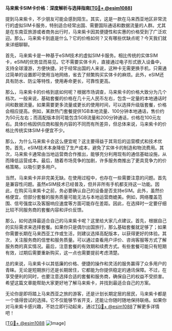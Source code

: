 **马来紫卡SIM卡价格：深度解析与选择指南[[TG💪+ @esim1088](https://t.me/s/esim1088)]**

提到马来紫卡，不少朋友可能会感到陌生。其实，这是一款在马来西亚地区非常流行的虚拟SIM卡服务，特别适合经常出国、需要国际通话和数据流量的人群。尤其是在东南亚旅游或者商务出行时，马来紫卡因其便捷性和实惠的价格受到了广泛欢迎。那么，马来紫卡到底是什么？它的价格如何？又有哪些优缺点呢？今天我们就来详细聊聊。

首先，马来紫卡是一种基于eSIM技术的虚拟SIM卡服务。相比传统的实体SIM卡，eSIM的优势显而易见。它不需要实体卡片，直接通过电子形式嵌入设备中，支持全球漫游，方便快捷。对于经常出国的人来说，这种卡无需更换手机，只需通过简单的设置即可使用当地网络，省去了频繁购买实体卡的麻烦。此外，eSIM还具有防水、防尘等特性，使用寿命更长，可靠性更高。

那么，马来紫卡的价格到底如何呢？根据市场调查，马来紫卡的价格大致分为几个档次。一般来说，基础套餐的价格在几十元人民币左右，包含一定量的本地通话时间和数据流量。如果需要更多流量或更长的使用时间，可以选择升级版套餐，价格会相应提高。例如，某款热门套餐提供1GB本地流量、100分钟本地通话，售价约为50元左右；而高配版本则可能包含5GB流量和200分钟通话，价格在100元左右。具体价格因供应商和服务内容的不同而有所差异，但总体来说，马来紫卡的价格比传统实体SIM卡便宜不少。

那么，为什么马来紫卡会这么便宜呢？这主要得益于其背后的运营模式和技术优势。首先，eSIM技术本身降低了生产成本，避免了实体卡的制造和物流费用。其次，马来紫卡通常由当地运营商合作推出，能够充分利用现有的通信基础设施，从而降低运营成本。最后，随着市场竞争的加剧，许多服务商推出了更具竞争力的价格策略，以吸引更多用户。

当然，马来紫卡并非完美无缺。在使用过程中，也存在一些需要注意的问题。首先是兼容性问题。虽然eSIM技术已经普及，但并非所有手机都支持这一功能。因此，在购买马来紫卡之前，务必要确认自己的设备是否支持eSIM。此外，虽然价格便宜，但部分套餐的服务质量可能无法与本地运营商媲美。例如，网络覆盖范围、信号强度以及客服响应速度等方面可能存在差距。因此，在选择时一定要仔细比较不同服务商的套餐内容和评价反馈。

那么，如何选择最适合自己的马来紫卡呢？这里给大家几点建议。首先，根据自己的实际需求来选择套餐。如果你只是偶尔出国旅行，那么基础套餐就足够了；如果你需要长期在马来西亚工作或生活，则建议选择高配版本，以获得更好的体验。其次，关注服务商的信誉和服务质量。可以通过查看用户评价、咨询客服等方式了解服务商的真实情况。最后，注意套餐的有效期和续费方式。有些套餐可能只有短期有效，过期后需要重新购买，这一点也需要提前考虑清楚。

总的来说，马来紫卡以其低廉的价格、便捷的操作和灵活的服务赢得了众多用户的青睐。无论是短期旅行还是长期居住，它都能为你提供稳定的通讯保障。不过，在享受便利的同时，也要注意选择合适的套餐和服务商，确保自己的权益不受损害。希望这篇文章能帮助大家更好地了解马来紫卡，并找到最适合自己的方案。

无论你是即将踏上马来西亚之旅的游客，还是计划长期定居的居民，马来紫卡都是一个值得尝试的选择。它不仅能够节省开支，还能让你随时随地保持联络。如果你对马来紫卡感兴趣，不妨立即行动起来，通过[TG💪+ @esim1088](https://t.me/s/esim1088)了解更多详情吧！

[[TG💪+ @esim1088](https://t.me/s/esim1088) ![Image](https://i.postimg.cc/4NQfJmqS/Snipaste-2025-05-13-00-14-12.png)]